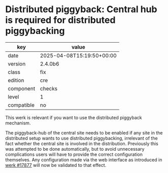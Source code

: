 [//]: # (werk v2)
# Distributed piggyback: Central hub is required for distributed piggybacking

key        | value
---------- | -------------------------
date       | 2025-04-08T15:19:50+00:00
version    | 2.4.0b6
class      | fix
edition    | cre
component  | checks
level      | 1
compatible | no

This werk is relevant if you want to use the distributed piggyback mechanism.

The piggyback-hub of the central site needs to be enabled if any site in the
distributed setup wants to use distributed piggybacking, irrelevant of the fact
whether the central site is involved in the distribution.
Previously this was attempted to be done automatically, but to avoid unnecessary
complications users will have to provide the correct configuration themselves.
Any configuration made via the web interface as introduced
in [werk #17877](https://checkmk.com/werk/17877) will now be validated to that
effect.

